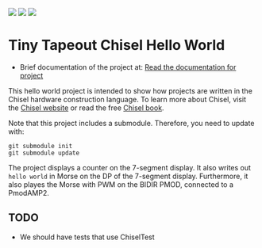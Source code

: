 ![](../../workflows/gds/badge.svg) ![](../../workflows/docs/badge.svg) ![](../../workflows/test/badge.svg)

# Tiny Tapeout Chisel Hello World

- Brief documentation of the project at: [Read the documentation for project](docs/info.md)

This hello world project is intended to show how projects are written in the Chisel hardware construction language.
To learn more about Chisel, visit the [Chisel website](https://www.chisel-lang.org/)
or read the free [Chisel book](http://www.imm.dtu.dk/~masca/chisel-book.html).

Note that this project includes a submodule. Therefore, you need to update with:

```
git submodule init
git submodule update
```

The project displays a counter on the 7-segment display.
It also writes out ``hello world`` in Morse on the DP of the 7-segment display.
Furthermore, it also playes the Morse with PWM on the BIDIR PMOD, connected to
a PmodAMP2.

## TODO

 * We should have tests that use ChiselTest

